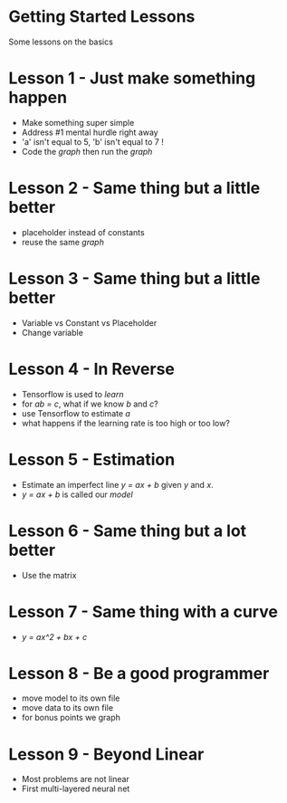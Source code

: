 # Getting Started Lessons

Some lessons on the basics

# Lesson 1 - Just make something happen

- Make something super simple
- Address #1 mental hurdle right away
- 'a' isn't equal to 5, 'b' isn't equal to 7 !
- Code the *graph* then run the *graph*

# Lesson 2 - Same thing but a little better

- placeholder instead of constants
- reuse the same *graph*

# Lesson 3 - Same thing but a little better

- Variable vs Constant vs Placeholder
- Change variable

# Lesson 4 - In Reverse

- Tensorflow is used to *learn*
- for *ab = c*, what if we know *b* and *c*?
- use Tensorflow to estimate *a*
- what happens if the learning rate is too high or too low?

# Lesson 5 - Estimation

- Estimate an imperfect line *y = ax + b* given *y* and *x*.
- *y = ax + b* is called our *model*

# Lesson 6 - Same thing but a lot better

- Use the matrix

# Lesson 7 - Same thing with a curve

- *y = ax^2 + bx + c*

# Lesson 8 - Be a good programmer

- move model to its own file
- move data to its own file
- for bonus points we graph

# Lesson 9 - Beyond Linear

- Most problems are not linear
- First multi-layered neural net
